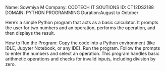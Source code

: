 Name: Sowmiya M
Company: CODTECH IT SOUTIONS
ID: CT12DS2188
DOMAIN: PYTHON PROGRAMMING
Duration:August to October



Here’s a simple Python program that acts as a basic calculator. 
It prompts the user for two numbers and an operation, performs the operation, and then displays the result.

How to Run the Program:
Copy the code into a Python environment (like IDLE, Jupyter Notebook, or any IDE).
Run the program.
Follow the prompts to enter the numbers and select an operation.
This program handles basic arithmetic operations and checks for invalid inputs, including division by zero.
